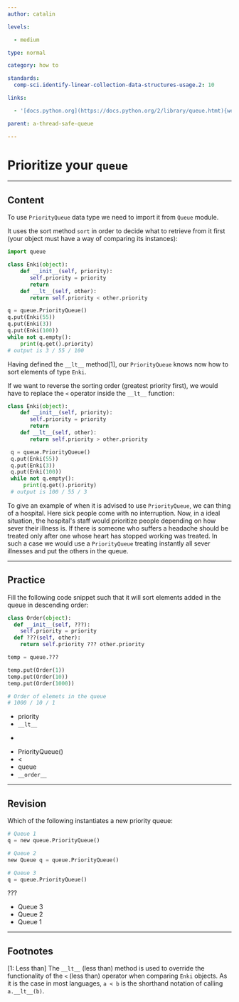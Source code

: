 ```yaml
---
author: catalin

levels:

  - medium

type: normal

category: how to

standards:
  comp-sci.identify-linear-collection-data-structures-usage.2: 10

links:

  - '[docs.python.org](https://docs.python.org/2/library/queue.htmt){website}'

parent: a-thread-safe-queue

---
```


# Prioritize your `queue`

---

## Content

To use `PriorityQueue` data type we need to import it from `Queue` module.

It uses the sort method `sort` in order to decide what to retrieve from it first (your object must have a way of comparing its instances):

```python
import queue

class Enki(object):
    def __init__(self, priority):
       self.priority = priority
       return
    def __lt__(self, other):
       return self.priority < other.priority

q = queue.PriorityQueue()
q.put(Enki(55))
q.put(Enki(3))
q.put(Enki(100))
while not q.empty():
    print(q.get().priority)
# output is 3 / 55 / 100
```

Having defined the `__lt__` method[1], our `PriorityQueue` knows now how to sort elements of type `Enki`.

If we want to reverse the sorting order (greatest priority first), we would have to replace the `<` operator inside the `__lt__` function:

```python
class Enki(object):
    def __init__(self, priority):
       self.priority = priority
       return
    def __lt__(self, other):
       return self.priority > other.priority

 q = queue.PriorityQueue()
 q.put(Enki(55))
 q.put(Enki(3))
 q.put(Enki(100))
 while not q.empty():
     print(q.get().priority)
 # output is 100 / 55 / 3
```

To give an example of when it is advised to use `PriorityQueue`, we can thing of a hospital. Here sick people come with no interruption. Now, in a ideal situation, the hospital's staff would prioritize people depending on how sever their illness is. If there is someone who suffers a headache should be treated only after one whose heart has stopped working was treated. In such a case we would use a `PriorityQueue` treating instantly all sever illnesses and put the others in the queue.

---

## Practice

Fill the following code snippet such that it will sort elements added in the queue in descending order:

```python
class Order(object):
  def __init__(self, ???):
    self.priority = priority
  def ???(self, other):
    return self.priority ??? other.priority

temp = queue.???

temp.put(Order(1))
temp.put(Order(10))
temp.put(Order(1000))

# Order of elemets in the queue
# 1000 / 10 / 1
```

- priority
- `__lt__`
- >
- PriorityQueue()
- <
- queue
- `__order__`

---

## Revision

Which of the following instantiates a new priority queue:

```python
# Queue 1
q = new queue.PriorityQueue()

# Queue 2
new Queue q = queue.PriorityQueue()

# Queue 3
q = queue.PriorityQueue()
```

???

- Queue 3
- Queue 2
- Queue 1

---

## Footnotes

[1: Less than]
The `__lt__` (less than) method is used to override the functionality of the `<` (less than) operator when comparing `Enki` objects. As it is the case in most languages, `a < b` is the shorthand notation of calling `a.__lt__(b)`.
